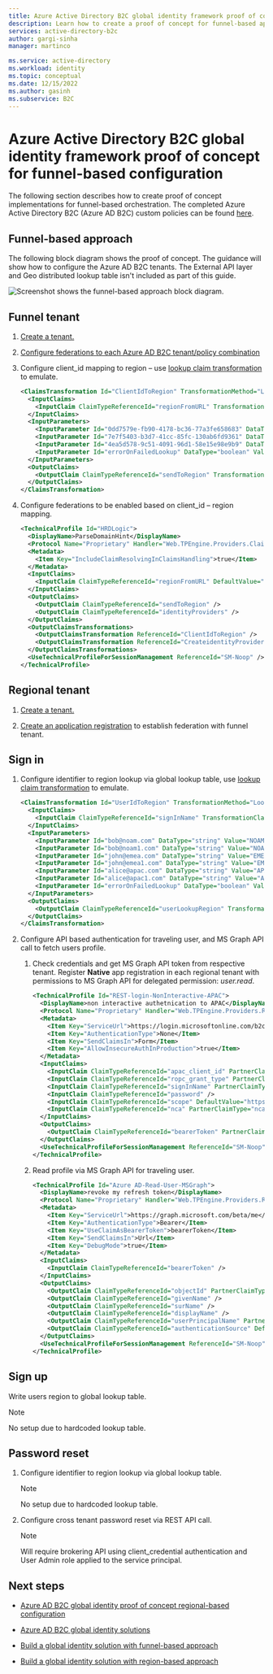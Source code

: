 ```yaml
---
title: Azure Active Directory B2C global identity framework proof of concept for funnel-based configuration
description: Learn how to create a proof of concept for funnel-based approach for Azure AD B2C to provide customer identity and access management for global customers.
services: active-directory-b2c
author: gargi-sinha
manager: martinco

ms.service: active-directory
ms.workload: identity
ms.topic: conceptual
ms.date: 12/15/2022
ms.author: gasinh
ms.subservice: B2C
---
```


# Azure Active Directory B2C global identity framework proof of concept for funnel-based configuration

The following section describes how to create proof of concept implementations for funnel-based orchestration. The completed Azure Active Directory B2C (Azure AD B2C) custom policies can be found [here](https://github.com/azure-ad-b2c/samples/tree/master/policies/global-architecture-model/funnel-based-approach).

## Funnel-based approach

The following block diagram shows the proof of concept. The guidance will show how to configure the Azure AD B2C tenants. The External API layer and Geo distributed lookup table isn't included as part of this guide.

![Screenshot shows the funnel-based approach block diagram.](media/azure-ad-b2c-global-identity-proof-of-concept/funnel-based-block-diagram.png)


## Funnel tenant

1. [Create a tenant.](../active-directory-b2c/tutorial-create-tenant.md)

1. [Configure federations to each Azure AD B2C tenant/policy combination](tenant-management.md)

1. Configure client_id mapping to region – use [lookup claim transformation](general-transformations.md) to emulate.

   ```xml
   <ClaimsTransformation Id="ClientIdToRegion" TransformationMethod="LookupValue">
     <InputClaims>
       <InputClaim ClaimTypeReferenceId="regionFromURL" TransformationClaimType="inputParameterId" />
     </InputClaims>
     <InputParameters>
       <InputParameter Id="0dd7579e-fb90-4178-bc36-77a3fe658683" DataType="string" Value="APAC" />
       <InputParameter Id="7e7f5403-b3d7-41cc-85fc-130ab6fd9361" DataType="string" Value="NOAM" />
       <InputParameter Id="4ea5d578-9c51-4091-96d1-58e15e98e9b9" DataType="string" Value="EMEA" />
       <InputParameter Id="errorOnFailedLookup" DataType="boolean" Value="false" />
     </InputParameters>
     <OutputClaims>
       <OutputClaim ClaimTypeReferenceId="sendToRegion" TransformationClaimType="outputClaim" />
     </OutputClaims>
   </ClaimsTransformation>
   ```

1. Configure federations to be enabled based on client_id – region mapping.

   ```xml
   <TechnicalProfile Id="HRDLogic">
     <DisplayName>ParseDomainHint</DisplayName>
     <Protocol Name="Proprietary" Handler="Web.TPEngine.Providers.ClaimsTransformationProtocolProvider, Web.TPEngine, Version=1.0.0.0, Culture=neutral, PublicKeyToken=null" />
     <Metadata>
       <Item Key="IncludeClaimResolvingInClaimsHandling">true</Item>
     </Metadata>
     <InputClaims>
       <InputClaim ClaimTypeReferenceId="regionFromURL" DefaultValue="{OIDC:ClientId}" AlwaysUseDefaultValue="true" />
     </InputClaims>
     <OutputClaims>
       <OutputClaim ClaimTypeReferenceId="sendToRegion" />
       <OutputClaim ClaimTypeReferenceId="identityProviders" />
     </OutputClaims>
     <OutputClaimsTransformations>
       <OutputClaimsTransformation ReferenceId="ClientIdToRegion" />
       <OutputClaimsTransformation ReferenceId="CreateidentityProvidersCollection" />
     </OutputClaimsTransformations>
     <UseTechnicalProfileForSessionManagement ReferenceId="SM-Noop" />
   </TechnicalProfile>
   ```

## Regional tenant

1. [Create a tenant.](../active-directory-b2c/tutorial-create-tenant.md)

1. [Create an application registration](../active-directory-b2c/tutorial-register-applications.md?tabs=app-reg-ga) to establish federation with funnel tenant.

## Sign in

1. Configure identifier to region lookup via global lookup table, use [lookup claim transformation](general-transformations.md) to emulate.

   ```xml
   <ClaimsTransformation Id="UserIdToRegion" TransformationMethod="LookupValue">
     <InputClaims>
       <InputClaim ClaimTypeReferenceId="signInName" TransformationClaimType="inputParameterId" />
     </InputClaims>
     <InputParameters>
       <InputParameter Id="bob@noam.com" DataType="string" Value="NOAM" />
       <InputParameter Id="bob@noam1.com" DataType="string" Value="NOAM" />
       <InputParameter Id="john@emea.com" DataType="string" Value="EMEA" />
       <InputParameter Id="john@emea1.com" DataType="string" Value="EMEA" />
       <InputParameter Id="alice@apac.com" DataType="string" Value="APAC" />
       <InputParameter Id="alice@apac1.com" DataType="string" Value="APAC" />
       <InputParameter Id="errorOnFailedLookup" DataType="boolean" Value="false" />
     </InputParameters>
     <OutputClaims>
       <OutputClaim ClaimTypeReferenceId="userLookupRegion" TransformationClaimType="outputClaim" />
     </OutputClaims>
   </ClaimsTransformation>
   ```

1. Configure API based authentication for traveling user, and MS Graph API call to fetch users profile.
   1. Check credentials and get MS Graph API token from respective tenant. Register **Native** app registration in each regional tenant with permissions to MS Graph API for delegated permission: *user.read*.

      ```xml
      <TechnicalProfile Id="REST-login-NonInteractive-APAC">
        <DisplayName>non interactive authetnication to APAC</DisplayName>
        <Protocol Name="Proprietary" Handler="Web.TPEngine.Providers.RestfulProvider, Web.TPEngine, Version=1.0.0.0, Culture=neutral, PublicKeyToken=null" />
        <Metadata>
          <Item Key="ServiceUrl">https://login.microsoftonline.com/b2capac.onmicrosoft.com/oauth2/v2.0/token</Item>
          <Item Key="AuthenticationType">None</Item>
          <Item Key="SendClaimsIn">Form</Item>
          <Item Key="AllowInsecureAuthInProduction">true</Item>
        </Metadata>
        <InputClaims>
          <InputClaim ClaimTypeReferenceId="apac_client_id" PartnerClaimType="client_id" DefaultValue="cf3f6898-9a79-426a-ba16-10e1a377c843" />
          <InputClaim ClaimTypeReferenceId="ropc_grant_type" PartnerClaimType="grant_type" DefaultValue="password" />
          <InputClaim ClaimTypeReferenceId="signInName" PartnerClaimType="username" />
          <InputClaim ClaimTypeReferenceId="password" />
          <InputClaim ClaimTypeReferenceId="scope" DefaultValue="https://graph.microsoft.com/.default" AlwaysUseDefaultValue="true" />
          <InputClaim ClaimTypeReferenceId="nca" PartnerClaimType="nca" DefaultValue="1" />
        </InputClaims>
        <OutputClaims>
          <OutputClaim ClaimTypeReferenceId="bearerToken" PartnerClaimType="access_token" />
        </OutputClaims>
        <UseTechnicalProfileForSessionManagement ReferenceId="SM-Noop" />
      </TechnicalProfile>
      ```

   1. Read profile via MS Graph API for traveling user.

      ```xml
      <TechnicalProfile Id="Azure AD-Read-User-MSGraph">
        <DisplayName>revoke my refresh token</DisplayName>
        <Protocol Name="Proprietary" Handler="Web.TPEngine.Providers.RestfulProvider, Web.TPEngine, Version=1.0.0.0, Culture=neutral, PublicKeyToken=null" />
        <Metadata>
          <Item Key="ServiceUrl">https://graph.microsoft.com/beta/me</Item>
          <Item Key="AuthenticationType">Bearer</Item>
          <Item Key="UseClaimAsBearerToken">bearerToken</Item>
          <Item Key="SendClaimsIn">Url</Item>
          <Item Key="DebugMode">true</Item>
        </Metadata>
        <InputClaims>
          <InputClaim ClaimTypeReferenceId="bearerToken" />
        </InputClaims>
        <OutputClaims>
          <OutputClaim ClaimTypeReferenceId="objectId" PartnerClaimType="id" />
          <OutputClaim ClaimTypeReferenceId="givenName" />
          <OutputClaim ClaimTypeReferenceId="surName" />
          <OutputClaim ClaimTypeReferenceId="displayName" />
          <OutputClaim ClaimTypeReferenceId="userPrincipalName" PartnerClaimType="upn" />
          <OutputClaim ClaimTypeReferenceId="authenticationSource" DefaultValue="localAccountAuthentication" />
        </OutputClaims>
        <UseTechnicalProfileForSessionManagement ReferenceId="SM-Noop" />
      </TechnicalProfile>
      ```

## Sign up

Write users region to global lookup table.
   > [!NOTE]
   > No setup due to hardcoded lookup table.

## Password reset

1. Configure identifier to region lookup via global lookup table.
   > [!NOTE]
   > No setup due to hardcoded lookup table.

1. Configure cross tenant password reset via REST API call.
   >[!NOTE]
   >Will require brokering API using client_credential authentication and User Admin role applied to the service principal.

## Next steps

- [Azure AD B2C global identity proof of concept regional-based configuration](azure-ad-b2c-global-identity-proof-of-concept-regional.md)

- [Azure AD B2C global identity solutions](azure-ad-b2c-global-identity-solutions.md)

- [Build a global identity solution with funnel-based approach](azure-ad-b2c-global-identity-funnel-based-design.md)

- [Build a global identity solution with region-based approach](azure-ad-b2c-global-identity-funnel-based-design.md)

